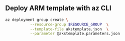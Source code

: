 ## Deploy ARM template with az CLI

```bash
az deployment group create \
	       --resource-group $RESOURCE_GROUP  \
	       --template-file akstemplate.json  \
	       --parameter @akstemplate.parameters.json
```
